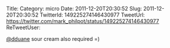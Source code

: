 Title: 
Category: micro
Date: 2011-12-20T20:30:52
Slug: 2011-12-20T20:30:52
TwitterId: 149225274146430977
TweetUrl: https://twitter.com/mark_philpot/status/149225274146430977
ReTweetUser: 

[@dduane](https://twitter.com/dduane) sour cream also required =)